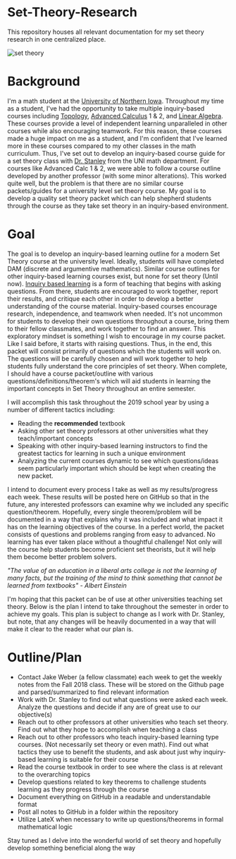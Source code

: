 # Set-Theory-Research
This repository houses all relevant documentation for my set theory research in one centralized place.

![set theory](http://photos3.meetupstatic.com/photos/event/6/8/a/8/event_212786792.jpeg)

# Background
I'm a math student at the [University of Northern Iowa](https://uni.edu/math/welcome-uni-department-mathematics). Throughout my time as a student, I've had the opportunity to take multiple inquiry-based courses including [Topology](https://en.wikipedia.org/wiki/Topology), [Advanced Calculus](https://en.wikipedia.org/wiki/Real_analysis) 1 & 2, and [Linear Algebra](https://en.wikipedia.org/wiki/Linear_algebra). These courses provide a level of independent learning unparalleled in other courses while also encouraging teamwork. For this reason, these courses made a huge impact on me as a student, and I'm confident that I've learned more in these courses compared to my other classes in the math curriculum. Thus, I've set out to develop an inquiry-based course guide for a set theory class with [Dr. Stanley](adrienne.stanley@uni.edu) from the UNI math department. For courses like Advanced Calc 1 & 2, we were able to follow a course outline developed by another professor (with some minor alterations). This worked quite well, but the problem is that there are no similar course packets/guides for a university level set theory course. My goal is to develop a quality set theory packet which can help shepherd students through the course as they take set theory in an inquiry-based environment.


# Goal
The goal is to develop an inquiry-based learning outline for a modern Set Theory course at the university level. Ideally, students will have completed DAM (discrete and argumentive mathematics). Similar course outlines for other inquiry-based learning courses exist, but none for set theory (Until now). [Inquiry based learning](https://en.wikipedia.org/wiki/Inquiry-based_learning) is a form of teaching that begins with asking questions. From there, students are encouraged to work together, report their results, and critique each other in order to develop a better understanding of the course material. Inquiry-based courses encourage research, independence, and teamwork when needed. It's not uncommon for students to develop their own questions throughout a course, bring them to their fellow classmates, and work together to find an answer. This exploratory mindset is something I wish to encourage in my course packet. Like I said before, it starts with raising questions. Thus, in the end, this packet will consist primarily of questions which the students will work on. The questions will be carefully chosen and will work together to help students fully understand the core principles of set theory. When complete, I should have a course packet/outline with various questions/definitions/theorem's which will aid students in learning the important concepts in Set Theory throughout an entire semester.

I will accomplish this task throughout the 2019 school year by using a number of different tactics including: 
- Reading the **recommended** textbook
- Asking other set theory professors at other universities what they teach/important concepts
- Speaking with other inquiry-based learning instructors to find the greatest tactics for learning in such a unique environment
- Analyzing the current courses dynamic to see which questions/ideas seem particularly important which should be kept when creating the new packet.

I intend to document every process I take as well as my results/progress each week. These results will be posted here on GitHub so that in the future, any interested professors can examine why we included any specific question/theorem. Hopefully, every single theorem/problem will be documented in a way that explains why it was included and what impact it has on the learning objectives of the course. In a perfect world, the packet consists of questions and problems ranging from easy to advanced. No learning has ever taken place without a thoughtful challenge! Not only will the course help students become proficient set theorists, but it will help them become better problem solvers.

*"The value of an education in a liberal arts college is not the learning of many facts, but the training of the mind to think something that cannot be learned from textbooks" - Albert Einstein*

I'm hoping that this packet can be of use at other universities teaching set theory. Below is the plan I intend to take throughout the semester in order to achieve my goals. This plan is subject to change as I work with Dr. Stanley, but note, that any changes will be heavily documented in a way that will make it clear to the reader what our plan is.


# Outline/Plan
- Contact Jake Weber (a fellow classmate) each week to get the weekly notes from the Fall 2018 class. These will be stored on the Github page and parsed/summarized to find relevant information
- Work with Dr. Stanley to find out what questions were asked each week. Analyze the questions and decide if any are of great use to our objective(s)
- Reach out to other professors at other universities who teach set theory. Find out what they hope to accomplish when teaching a class
- Reach out to other professors who teach inquiry-based learning type courses. (Not necessarily set theory or even math). Find out what tactics they use to benefit the students, and ask  about just why inquiry-based learning is suitable for their course
- Read the course textbook in order to see where the class is at relevant to the overarching topics
- Develop questions related to key theorems to challenge students learning as they progress through the course
- Document everything on GitHub in a readable and understandable format
- Post all notes to GitHub in a folder within the repository
- Utilize LateX when necessary to write up questions/theorems in formal mathematical logic

Stay tuned as I delve into the wonderful world of set theory and hopefully develop something beneficial along the way
